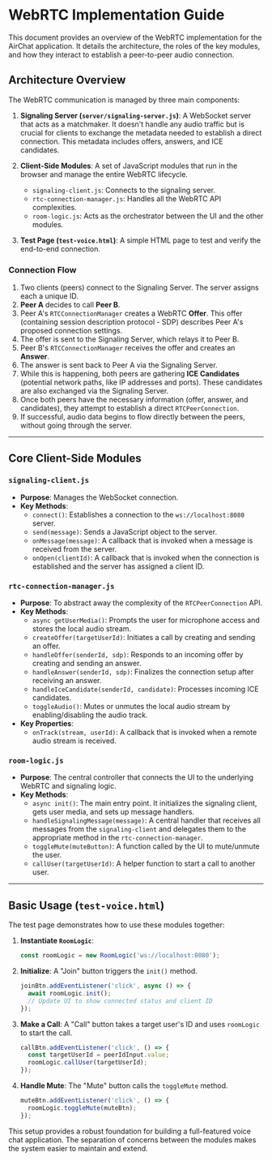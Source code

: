 # WebRTC Implementation Guide

This document provides an overview of the WebRTC implementation for the AirChat application. It details the architecture, the roles of the key modules, and how they interact to establish a peer-to-peer audio connection.

## Architecture Overview

The WebRTC communication is managed by three main components:

1.  **Signaling Server (`server/signaling-server.js`)**: A WebSocket server that acts as a matchmaker. It doesn't handle any audio traffic but is crucial for clients to exchange the metadata needed to establish a direct connection. This metadata includes offers, answers, and ICE candidates.

2.  **Client-Side Modules**: A set of JavaScript modules that run in the browser and manage the entire WebRTC lifecycle.
    *   `signaling-client.js`: Connects to the signaling server.
    *   `rtc-connection-manager.js`: Handles all the WebRTC API complexities.
    *   `room-logic.js`: Acts as the orchestrator between the UI and the other modules.

3.  **Test Page (`test-voice.html`)**: A simple HTML page to test and verify the end-to-end connection.

### Connection Flow

1.  Two clients (peers) connect to the Signaling Server. The server assigns each a unique ID.
2.  **Peer A** decides to call **Peer B**.
3.  Peer A's `RTCConnectionManager` creates a WebRTC **Offer**. This offer (containing session description protocol - SDP) describes Peer A's proposed connection settings.
4.  The offer is sent to the Signaling Server, which relays it to Peer B.
5.  Peer B's `RTCConnectionManager` receives the offer and creates an **Answer**.
6.  The answer is sent back to Peer A via the Signaling Server.
7.  While this is happening, both peers are gathering **ICE Candidates** (potential network paths, like IP addresses and ports). These candidates are also exchanged via the Signaling Server.
8.  Once both peers have the necessary information (offer, answer, and candidates), they attempt to establish a direct `RTCPeerConnection`.
9.  If successful, audio data begins to flow directly between the peers, without going through the server.

---

## Core Client-Side Modules

### `signaling-client.js`

-   **Purpose**: Manages the WebSocket connection.
-   **Key Methods**:
    -   `connect()`: Establishes a connection to the `ws://localhost:8080` server.
    -   `send(message)`: Sends a JavaScript object to the server.
    -   `onMessage(message)`: A callback that is invoked when a message is received from the server.
    -   `onOpen(clientId)`: A callback that is invoked when the connection is established and the server has assigned a client ID.

### `rtc-connection-manager.js`

-   **Purpose**: To abstract away the complexity of the `RTCPeerConnection` API.
-   **Key Methods**:
    -   `async getUserMedia()`: Prompts the user for microphone access and stores the local audio stream.
    -   `createOffer(targetUserId)`: Initiates a call by creating and sending an offer.
    -   `handleOffer(senderId, sdp)`: Responds to an incoming offer by creating and sending an answer.
    -   `handleAnswer(senderId, sdp)`: Finalizes the connection setup after receiving an answer.
    -   `handleIceCandidate(senderId, candidate)`: Processes incoming ICE candidates.
    -   `toggleAudio()`: Mutes or unmutes the local audio stream by enabling/disabling the audio track.
-   **Key Properties**:
    -   `onTrack(stream, userId)`: A callback that is invoked when a remote audio stream is received.

### `room-logic.js`

-   **Purpose**: The central controller that connects the UI to the underlying WebRTC and signaling logic.
-   **Key Methods**:
    -   `async init()`: The main entry point. It initializes the signaling client, gets user media, and sets up message handlers.
    -   `handleSignalingMessage(message)`: A central handler that receives all messages from the `signaling-client` and delegates them to the appropriate method in the `rtc-connection-manager`.
    -   `toggleMute(muteButton)`: A function called by the UI to mute/unmute the user.
    -   `callUser(targetUserId)`: A helper function to start a call to another user.

---

## Basic Usage (`test-voice.html`)

The test page demonstrates how to use these modules together:

1.  **Instantiate `RoomLogic`**:
    ```javascript
    const roomLogic = new RoomLogic('ws://localhost:8080');
    ```

2.  **Initialize**: A "Join" button triggers the `init()` method.
    ```javascript
    joinBtn.addEventListener('click', async () => {
      await roomLogic.init();
      // Update UI to show connected status and client ID
    });
    ```

3.  **Make a Call**: A "Call" button takes a target user's ID and uses `roomLogic` to start the call.
    ```javascript
    callBtn.addEventListener('click', () => {
      const targetUserId = peerIdInput.value;
      roomLogic.callUser(targetUserId);
    });
    ```

4.  **Handle Mute**: The "Mute" button calls the `toggleMute` method.
    ```javascript
    muteBtn.addEventListener('click', () => {
      roomLogic.toggleMute(muteBtn);
    });
    ```

This setup provides a robust foundation for building a full-featured voice chat application. The separation of concerns between the modules makes the system easier to maintain and extend.
